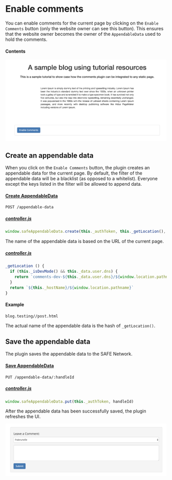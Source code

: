 # Enable comments

You can enable comments for the current page by clicking on the `Enable Comments` button (only the website owner can see this button). This ensures that the website owner becomes the owner of the `AppendableData` used to hold the comments.

#### Contents

<!-- toc -->

![Enable comments](img/enable-comments.png)

## Create an appendable data

When you click on the `Enable Comments` button, the plugin creates an appendable data for the current page. By default, the filter of the appendable data will be a blacklist (as opposed to a whitelist). Everyone except the keys listed in the filter will be allowed to append data.

#### [Create AppendableData](https://github.com/maidsafe/rfcs/blob/master/text/0042-launcher-api-v0.6/api/appendable_data.md#create)

```
POST /appendable-data
```

##### [controller.js](https://github.com/maidsafe/safe_examples/blob/19cb638c3f02a4b9b9492e44f1527f6010c8e9ba/permanent_comments_plugin/comments/src/controller.js#L108)

```js
window.safeAppendableData.create(this._authToken, this._getLocation(), false)
```

The name of the appendable data is based on the URL of the current page.

##### [controller.js](https://github.com/maidsafe/safe_examples/blob/19cb638c3f02a4b9b9492e44f1527f6010c8e9ba/permanent_comments_plugin/comments/src/controller.js#L311-L316)

```js
_getLocation () {
  if (this._isDevMode() && this._data.user.dns) {
    return `comments-dev-${this._data.user.dns}/${window.location.pathname}`
  }
  return `${this._hostName}/${window.location.pathname}`
}
```

#### Example

```
blog.testing//post.html
```

The actual name of the appendable data is the hash of `_getLocation()`.

## Save the appendable data

The plugin saves the appendable data to the SAFE Network.

#### [Save AppendableData](https://github.com/maidsafe/rfcs/blob/master/text/0042-launcher-api-v0.6/api/appendable_data.md#save-appendabledata)

```
PUT /appendable-data/:handleId
```

##### [controller.js](https://github.com/maidsafe/safe_examples/blob/19cb638c3f02a4b9b9492e44f1527f6010c8e9ba/permanent_comments_plugin/comments/src/controller.js#L113)

```js
window.safeAppendableData.put(this._authToken, handleId)
```

After the appendable data has been successfully saved, the plugin refreshes the UI.

![Comment box](img/comment-box.png)
